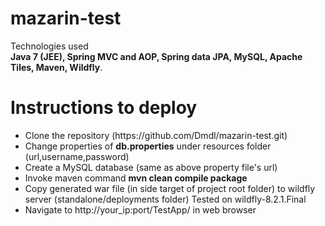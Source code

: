 # mazarin-test

Technologies used <br/>
<b>Java 7 (JEE),
Spring MVC and AOP,
Spring data JPA,
MySQL,
Apache Tiles,
Maven,
Wildfly</b>.



# Instructions to deploy
<ul>
<li>Clone the repository (https://github.com/Dmdl/mazarin-test.git)</li>
<li>Change properties of <b>db.properties</b> under resources folder (url,username,password)</li>
<li>Create a MySQL database (same as above property file's url)</li>
<li>Invoke maven command <b>mvn clean compile package</b></li>
<li>Copy generated war file (in side target of project root folder) to wildfly server (standalone/deployments folder) Tested on wildfly-8.2.1.Final</li>
<li>Navigate to http://your_ip:port/TestApp/  in web browser</li>
</ul>
